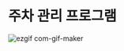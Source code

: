 # 주차 관리 프로그램

![ezgif com-gif-maker](https://user-images.githubusercontent.com/59442344/135747240-a0fa058f-181f-45ff-bf34-48d146792eb0.gif)
